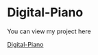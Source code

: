 # Digital-Piano
<p>You can view my project here<p>
<a href="https://sandradigitalpiano.netlify.app/">Digital-Piano</a>
